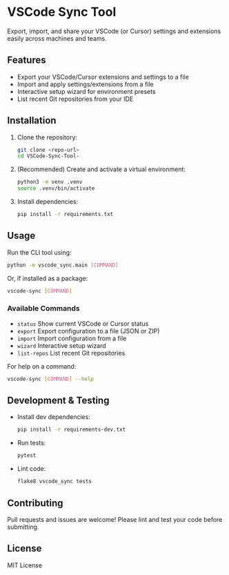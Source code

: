 # VSCode Sync Tool

Export, import, and share your VSCode (or Cursor) settings and extensions easily across machines and teams.

## Features
- Export your VSCode/Cursor extensions and settings to a file
- Import and apply settings/extensions from a file
- Interactive setup wizard for environment presets
- List recent Git repositories from your IDE

## Installation
1. Clone the repository:
   ```bash
   git clone <repo-url>
   cd VSCode-Sync-Tool-
   ```
2. (Recommended) Create and activate a virtual environment:
   ```bash
   python3 -m venv .venv
   source .venv/bin/activate
   ```
3. Install dependencies:
   ```bash
   pip install -r requirements.txt
   ```

## Usage
Run the CLI tool using:
```bash
python -m vscode_sync.main [COMMAND]
```
Or, if installed as a package:
```bash
vscode-sync [COMMAND]
```

### Available Commands
- `status`         Show current VSCode or Cursor status
- `export`         Export configuration to a file (JSON or ZIP)
- `import`         Import configuration from a file
- `wizard`         Interactive setup wizard
- `list-repos`     List recent Git repositories

For help on a command:
```bash
vscode-sync [COMMAND] --help
```

## Development & Testing
- Install dev dependencies:
  ```bash
  pip install -r requirements-dev.txt
  ```
- Run tests:
  ```bash
  pytest
  ```
- Lint code:
  ```bash
  flake8 vscode_sync tests
  ```

## Contributing
Pull requests and issues are welcome! Please lint and test your code before submitting.

## License
MIT License 